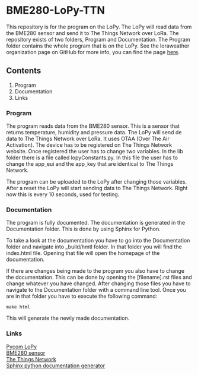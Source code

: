 # BME280-LoPy-TTN
This repository is for the program on the LoPy. The LoPy will read data from the BME280 sensor and send it to The Things Network over LoRa. The repository exists of two folders, Program and Documentation. The Program folder contains the whole program that is on the LoPy. See the loraweather organization page on GitHub for more info, you can find the page [here](https://github.com/LoRaWeather).


## Contents
1. Program
2. Documentation
3. Links

### Program
The program reads data from the BME280 sensor. This is a sensor that returns temperature, humidity and pressure data. The LoPy will send de data to The Things Network over LoRa. It uses OTAA (Over The Air Activation). The device has to be registered on The Things Network website. Once registered the user has to change two variables. In the lib folder there is a file called lopyConstants.py. In this file the user has to change the app_eui and the app_key that are identical to The Things Network.

The program can be uploaded to the LoPy after changing those variables. After a reset the LoPy will start sending data to The Things Network. Right now this is every 10 seconds, used for testing.

### Documentation
The program is fully documented. The documentation is generated in the Documentation folder. This is done by using Sphinx for Python.

To take a look at the documentation you have to go into the Documentation folder and navigate into \_build/hmtl folder. In that folder you will find the index.html file. Opening that file will open the homepage of the documentation.

If there are changes being made to the program you also have to change the documentation. This can be done by opening the [filename].rst files and change whatever you have changed. After changing those files you have to navigate to the Documentation folder with a command line tool. Once you are in that folder you have to execute the following command:
```
make html
```
This will generate the newly made documentation.

### Links
[Pycom LoPy](https://www.pycom.io/product/lopy/) </br>
[BME280 sensor](https://learn.adafruit.com/adafruit-bme280-humidity-barometric-pressure-temperature-sensor-breakout/overview)</br>
[The Things Network](https://www.thethingsnetwork.org/)</br>
[Sphinx python documentation generator](http://www.sphinx-doc.org/en/stable/)
